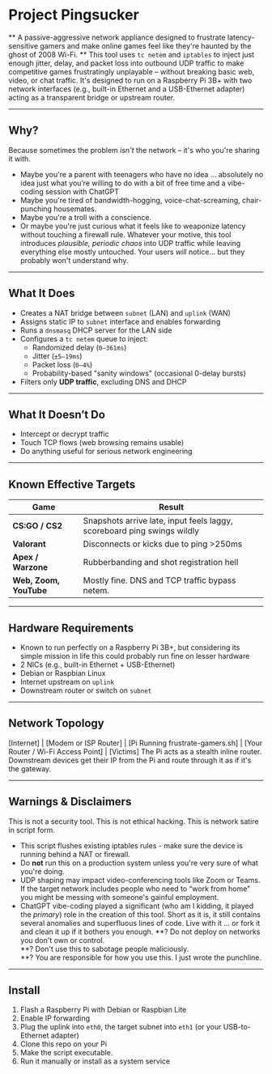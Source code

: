 # Project Pingsucker

** A passive-aggressive network appliance designed to frustrate latency-sensitive gamers and make online games feel like they're haunted by the ghost of 2008 Wi-Fi. **
This tool uses `tc netem` and `iptables` to inject just enough jitter, delay, and packet loss into outbound UDP traffic to make competitive games frustratingly unplayable – without breaking basic web, video, or chat traffic. It's designed to run on a Raspberry Pi 3B+ with two network interfaces (e.g., built-in Ethernet and a USB-Ethernet adapter) acting as a transparent bridge or upstream router.

---
## Why?

Because sometimes the problem *isn't* the network – it's who you're sharing it with.

- Maybe you're a parent with teenagers who have no idea … absolutely no idea just what you’re willing to do with a bit of free time and a vibe-coding session with ChatGPT
- Maybe you're tired of bandwidth-hogging, voice-chat-screaming, chair-punching housemates.  
- Maybe you're a troll with a conscience.  
- Or maybe you're just curious what it feels like to weaponize latency without touching a firewall rule.
Whatever your motive, this tool introduces *plausible, periodic chaos* into UDP traffic while leaving everything else mostly untouched. Your users *will* notice... but they probably won't understand why.

---
## What It Does

- Creates a NAT bridge between `subnet` (LAN) and `uplink` (WAN)
- Assigns static IP to `subnet` interface and enables forwarding
- Runs a `dnsmasq` DHCP server for the LAN side
- Configures a `tc netem` queue to inject:
  - Randomized delay (`0–361ms`)
  - Jitter (`±5–19ms`)
  - Packet loss (`0–4%`)
  - Probability-based "sanity windows" (occasional 0-delay bursts)
- Filters only **UDP traffic**, excluding DNS and DHCP

---
## What It Doesn’t Do

- Intercept or decrypt traffic
- Touch TCP flows (web browsing remains usable)
- Do anything useful for serious network engineering

---
## Known Effective Targets

| Game | Result |
|------|--------|
| **CS:GO / CS2** | Snapshots arrive late, input feels laggy, scoreboard ping swings wildly |
| **Valorant** | Disconnects or kicks due to ping >250ms |
| **Apex / Warzone** | Rubberbanding and shot registration hell |
| **Web, Zoom, YouTube** | Mostly fine. DNS and TCP traffic bypass netem. |

---
## Hardware Requirements

- Known to run perfectly on a Raspberry Pi 3B+, but considering its simple mission in life this could probably run fine on lesser hardware
- 2 NICs (e.g., built-in Ethernet + USB-Ethernet)
- Debian or Raspbian Linux
- Internet upstream on `uplink`
- Downstream router or switch on `subnet`

---
## Network Topology
[Internet]
|
[Modem or ISP Router]
|
[Pi Running frustrate-gamers.sh]
|
[Your Router / Wi-Fi Access Point]
|
[Victims]
The Pi acts as a stealth inline router. Downstream devices get their IP from the Pi and route through it as if it's the gateway.

---
## Warnings & Disclaimers
This is not a security tool. This is not ethical hacking. This is network satire in script form.

- This script flushes existing iptables rules - make sure the device is running behind a NAT or firewall.
- Do **not** run this on a production system unless you're very sure of what you're doing.
- UDP shaping may impact video-conferencing tools like Zoom or Teams. If the target network includes people who need to “work from home” you might be messing with someone's gainful employment.
- ChatGPT vibe-coding played a significant (who am I kidding, it played the *primary*) role in the creation of this tool. Short as it is, it still contains several anomalies and superfluous lines of code. Live with it … or fork it and clean it up if it bothers you enough.
**? Do not deploy on networks you don't own or control.  
**? Don't use this to sabotage people maliciously.  
**? You are responsible for how you use this. I just wrote the punchline.

---
## Install

1. Flash a Raspberry Pi with Debian or Raspbian Lite  
2. Enable IP forwarding  
3. Plug the uplink into `eth0`, the target subnet into `eth1` (or your USB-to-Ethernet adapter)  
4. Clone this repo on your Pi
5. Make the script executable.
6. Run it manually or install as a system service
